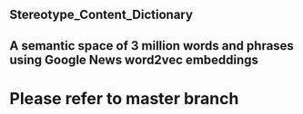 ## Stereotype_Content_Dictionary
A semantic space of 3 million words and phrases using Google News word2vec embeddings
---
# Please refer to master branch

